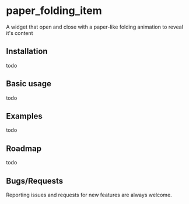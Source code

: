 # paper_folding_item

A widget that open and close with a paper-like folding animation to reveal it's content

## Installation

todo

## Basic usage

todo

## Examples

todo

## Roadmap

todo

## Bugs/Requests

Reporting issues and requests for new features are always welcome.